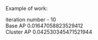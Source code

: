 Example of work:

iteration number - 10 <br/>
Base AP 0.01647058823529412 <br/>
Cluster AP 0.042530345471521944 <br/>